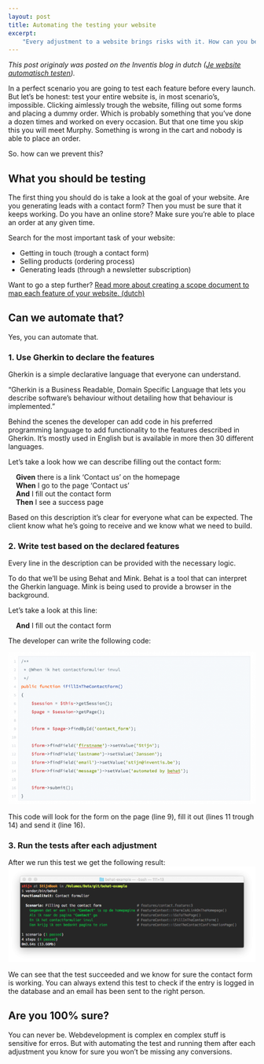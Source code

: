 ```yaml
---
layout: post
title: Automating the testing your website
excerpt:
    "Every adjustment to a website brings risks with it. How can you be certain that you won’t break something else? Complexity will lead to a greater risk. Are you going to test each feature before every launch? Find out what you can do to have a smooth launch."
---
```

*This post originaly was posted on the Inventis blog in dutch ([Je website automatisch testen](http://www.inventis.be/blog/webdevelopment/je-website-automatisch-testen/453/)).*

In a perfect scenario you are going to test each feature before every launch. But let’s be honest: test your entire website is, in most scenario’s, impossible. Clicking aimlessly trough the website, filling out some forms and placing a dummy order. Which is probably something that you’ve done a dozen times and worked on every occasion. But that one time you skip this you will meet Murphy. Something is wrong in the cart and nobody is able to place an order.

So. how can we prevent this?

## What you should be testing
The first thing you should do is take a look at the goal of your website. Are you generating leads with a contact form? Then you must be sure that it keeps working. Do you have an online store? Make sure you’re able to place an order at any given time.

Search for the most important task of your website:

- Getting in touch (trough a contact form)
- Selling products (ordering process)
- Generating leads (through a newsletter subscription)

Want to go a step further? [Read more about creating a scope document to map each feature of your website. (dutch)](http://www.inventis.be/blog/project-management/wat-zijn-de-meerwaarden-van-een-scope-document-in-web-development/450/)

## Can we automate that?
Yes, you can automate that.

### 1. Use Gherkin to declare the features
Gherkin is a simple declarative language that everyone can understand.

“Gherkin is a Business Readable, Domain Specific Language that lets you describe software’s behaviour without detailing how that behaviour is implemented.”

Behind the scenes the developer can add code in his preferred programming language to add functionality to the features described in Gherkin. It’s mostly used in English but is available in more then 30 different languages.

Let’s take a look how we can describe filling out the contact form:

&nbsp;&nbsp;&nbsp;&nbsp;**Given** there is a link ‘Contact us’ on the homepage<br />
&nbsp;&nbsp;&nbsp;&nbsp;**When** I go to the page ‘Contact us’<br />
&nbsp;&nbsp;&nbsp;&nbsp;**And** I fill out the contact form<br />
&nbsp;&nbsp;&nbsp;&nbsp;**Then** I see a success page

Based on this description it’s clear for everyone what can be expected. The client know what he’s going to receive and we know what we need to build.

### 2. Write test based on the declared features
Every line in the description can be provided with the necessary logic.

To do that we’ll be using Behat and Mink. Behat is a tool that can interpret the Gherkin language. Mink is being used to provide a browser in the background.

Let’s take a look at this line:

&nbsp;&nbsp;&nbsp;&nbsp;**And** I fill out the contact form<br />

The developer can write the following code:

![](/assets/images/posts/automate-the-testing-of-your-website/code.png)

This code will look for the form on the page (line 9), fill it out (lines 11 trough 14) and send it (line 16).

### 3. Run the tests after each adjustment
After we run this test we get the following result:
![](/assets/images/posts/automate-the-testing-of-your-website/test-result.png)

We can see that the test succeeded and we know for sure the contact form is working. You can always extend this test to check if the entry is logged in the database and an email has been sent to the right person.

## Are you 100% sure?
You can never be. Webdevelopment is complex en complex stuff is sensitive for erros. But with automating the test and running them after each adjustment you know for sure you won’t be missing any conversions.
